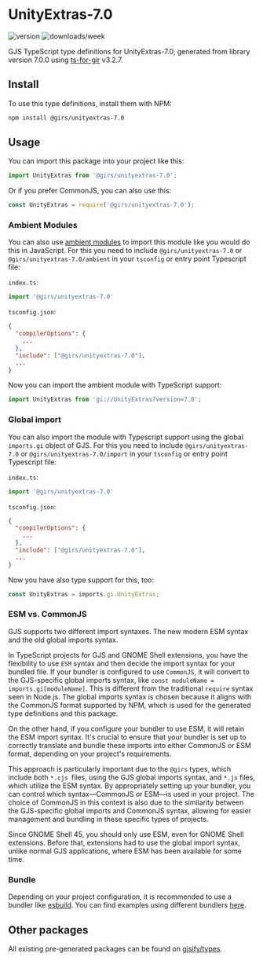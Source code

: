 
# UnityExtras-7.0

![version](https://img.shields.io/npm/v/@girs/unityextras-7.0)
![downloads/week](https://img.shields.io/npm/dw/@girs/unityextras-7.0)


GJS TypeScript type definitions for UnityExtras-7.0, generated from library version 7.0.0 using [ts-for-gir](https://github.com/gjsify/ts-for-gir) v3.2.7.


## Install

To use this type definitions, install them with NPM:
```bash
npm install @girs/unityextras-7.0
```

## Usage

You can import this package into your project like this:
```ts
import UnityExtras from '@girs/unityextras-7.0';
```

Or if you prefer CommonJS, you can also use this:
```ts
const UnityExtras = require('@girs/unityextras-7.0');
```

### Ambient Modules

You can also use [ambient modules](https://github.com/gjsify/ts-for-gir/tree/main/packages/cli#ambient-modules) to import this module like you would do this in JavaScript.
For this you need to include `@girs/unityextras-7.0` or `@girs/unityextras-7.0/ambient` in your `tsconfig` or entry point Typescript file:

`index.ts`:
```ts
import '@girs/unityextras-7.0'
```

`tsconfig.json`:
```json
{
  "compilerOptions": {
    ...
  },
  "include": ["@girs/unityextras-7.0"],
  ...
}
```

Now you can import the ambient module with TypeScript support: 

```ts
import UnityExtras from 'gi://UnityExtras?version=7.0';
```

### Global import

You can also import the module with Typescript support using the global `imports.gi` object of GJS.
For this you need to include `@girs/unityextras-7.0` or `@girs/unityextras-7.0/import` in your `tsconfig` or entry point Typescript file:

`index.ts`:
```ts
import '@girs/unityextras-7.0'
```

`tsconfig.json`:
```json
{
  "compilerOptions": {
    ...
  },
  "include": ["@girs/unityextras-7.0"],
  ...
}
```

Now you have also type support for this, too:

```ts
const UnityExtras = imports.gi.UnityExtras;
```


### ESM vs. CommonJS

GJS supports two different import syntaxes. The new modern ESM syntax and the old global imports syntax.

In TypeScript projects for GJS and GNOME Shell extensions, you have the flexibility to use `ESM` syntax and then decide the import syntax for your bundled file. If your bundler is configured to use `CommonJS`, it will convert to the GJS-specific global imports syntax, like `const moduleName = imports.gi[moduleName]`. This is different from the traditional `require` syntax seen in Node.js. The global imports syntax is chosen because it aligns with the CommonJS format supported by NPM, which is used for the generated type definitions and this package.

On the other hand, if you configure your bundler to use ESM, it will retain the ESM import syntax. It's crucial to ensure that your bundler is set up to correctly translate and bundle these imports into either CommonJS or ESM format, depending on your project's requirements.

This approach is particularly important due to the `@girs` types, which include both `*.cjs `files, using the GJS global imports syntax, and `*.js` files, which utilize the ESM syntax. By appropriately setting up your bundler, you can control which syntax—CommonJS or ESM—is used in your project. The choice of CommonJS in this context is also due to the similarity between the GJS-specific global imports and CommonJS syntax, allowing for easier management and bundling in these specific types of projects.

Since GNOME Shell 45, you should only use ESM, even for GNOME Shell extensions. Before that, extensions had to use the global import syntax, unlike normal GJS applications, where ESM has been available for some time.

### Bundle

Depending on your project configuration, it is recommended to use a bundler like [esbuild](https://esbuild.github.io/). You can find examples using different bundlers [here](https://github.com/gjsify/ts-for-gir/tree/main/examples).

## Other packages

All existing pre-generated packages can be found on [gjsify/types](https://github.com/gjsify/types).

